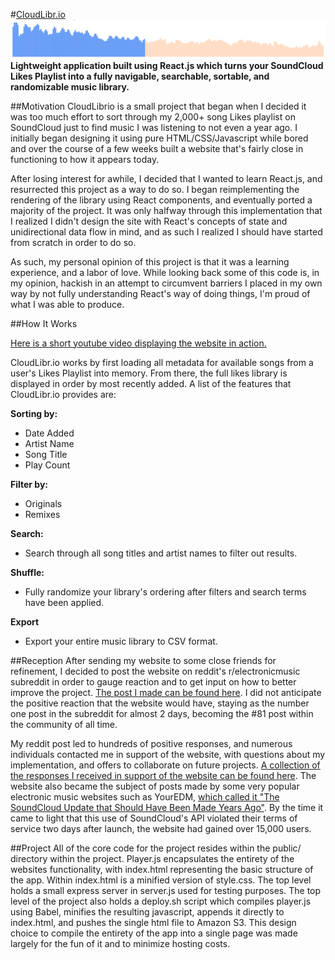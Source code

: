 #[CloudLibr.io](http://cloudlibr.io/bigwild.html)
![alt tag](/readme_image.png)
**Lightweight application built using React.js which turns your SoundCloud Likes Playlist into a fully navigable, searchable, sortable, and randomizable music library.**

##Motivation
CloudLibrio is a small project that began when I decided it was too much effort to sort through my 2,000+ song Likes playlist on SoundCloud just to find music I was listening to not even a year ago. I initially began designing it using pure HTML/CSS/Javascript while bored and over the course of a few weeks built a website that's fairly close in functioning to how it appears today. 

After losing interest for awhile, I decided that I wanted to learn React.js, and resurrected this project as a way to do so. I began reimplementing the rendering of the library using React components, and eventually ported a majority of the project. It was only halfway through this implementation that I realized I didn't design the site with React's concepts of state and unidirectional data flow in mind, and as such I realized I should have started from scratch in order to do so.

As such, my personal opinion of this project is that it was a learning experience, and a labor of love. While looking back some of this code is, in my opinion, hackish in an attempt to circumvent barriers I placed in my own way by not fully understanding React's way of doing things, I'm proud of what I was able to produce.

##How It Works

[Here is a short youtube video displaying the website in action.](https://www.youtube.com/watch?v=xakspFctrKQ)

CloudLibr.io works by first loading all metadata for available songs from a user's Likes Playlist into memory. From there, the full likes library is displayed in order by most recently added. A list of the features that CloudLibr.io provides are:

**Sorting by:**
- Date Added
- Artist Name
- Song Title
- Play Count

**Filter by:**
- Originals
- Remixes

**Search:**
- Search through all song titles and artist names to filter out results.

**Shuffle:**
- Fully randomize your library's ordering after filters and search terms have been applied.

 **Export**
- Export your entire music library to CSV format.

##Reception
After sending my website to some close friends for refinement, I decided to post the website on reddit's r/electronicmusic subreddit in order to gauge reaction and to get input on how to better improve the project. [The post I made can be found here](https://www.reddit.com/r/electronicmusic/comments/4hsjss/hey_guys_i_built_a_website_that_takes_all_your/). I did not anticipate the positive reaction that the website would have, staying as the number one post in the subreddit for almost 2 days, becoming the #81 post within the community of all time. 

My reddit post led to hundreds of positive responses, and numerous individuals contacted me in support of the website, with questions about my implementation, and offers to collaborate on future projects. [A collection of the responses I received in support of the website can be found here](http://imgur.com/a/6T0DM). The website also became the subject of posts made by some very popular electronic music websites such as YourEDM, [which called it "The SoundCloud Update that Should Have Been Made Years Ago"](http://www.youredm.com/2016/05/04/redditor-turns-soundcloud-virtual-itunes-library/). By the time it came to light that this use of SoundCloud's API violated their terms of service two days after launch, the website had gained over 15,000 users.

##Project
All of the core code for the project resides within the public/ directory within the project. Player.js encapsulates the entirety of the websites functionality, with index.html representing the basic structure of the app. Within index.html is a minified version of style.css. The top level holds a small express server in server.js used for testing purposes. The top level of the project also holds a deploy.sh script which compiles player.js using Babel, minifies the resulting javascript, appends it directly to index.html, and pushes the single html file to Amazon S3. This design choice to compile the entirety of the app into a single page was made largely for the fun of it and to minimize hosting costs.
